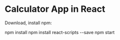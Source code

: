 # Calculator App in React
 
Download, install npm:

npm install
npm install react-scripts --save
npm start
